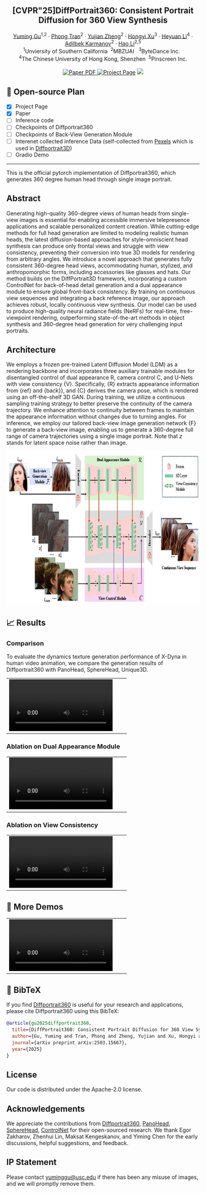 <p align="center">

  <h2 align="center">[CVPR"25]DiffPortrait360: Consistent Portrait Diffusion for 360 View Synthesis</h2>
  <p align="center">
      <a href="https://freedomgu.github.io/">Yuming Gu</a><sup>1,2</sup>
      ·
      <a href="https://p0lyfish.github.io/portfolio/">Phong Tran</a><sup>2</sup>
    ·  
      <a href="https://paulyzheng.github.io/about/">Yujian Zheng</a><sup>2</sup>
    ·  
      <a href="https://hongyixu37.github.io/homepage/">Hongyi Xu</a><sup>3</sup>
    ·  
      <a href="https://lhyfst.github.io/">Heyuan Li</a><sup>4</sup>
    ·  
      <a href="https://www.linkedin.com/in/adilbek-karmanov?originalSubdomain=ae">Adilbek Karmanov</a><sup>2</sup>
    ·  
      <a href="https://zhangchenxu528.github.io/">Hao Li</a><sup>2,5</sup>
    <br>
    <sup>1</sup>Unviersity of Southern California &nbsp;<sup>2</sup>MBZUAI &nbsp; <sup>3</sup>ByteDance Inc. &nbsp; 
    <br>
    <sup>4</sup>The Chinese University of Hong Kong, Shenzhen&nbsp; <sup>5</sup>Pinscreen Inc.
    <br>
    </br>
        <a href="https://arxiv.org/abs/2503.15667">
        <img src='https://img.shields.io/badge/arXiv-diffportrait360-green' alt='Paper PDF'>
        </a>
        <a href='https://freedomgu.github.io/DiffPortrait360/'>
        <img src='https://img.shields.io/badge/Project_Page-diffportrait360-blue' alt='Project Page'></a>
        <a href='https://huggingface.co/gym890/diffportrait360'>
        <img src='https://img.shields.io/badge/%F0%9F%A4%97%20HuggingFace-Model-yellow'></a>
     </br>
</p>

## 📑 Open-source Plan
- [x] Project Page
- [x] Paper
- [ ] Inference code
- [ ] Checkpoints of Diffportrait360
- [ ] Checkpoints of Back-View Generation Module
- [ ] Interenet collected inference Data (self-collected from [Pexels](https://www.pexels.com/) which is used in [Diffportrait3D](https://github.com/FreedomGu/DiffPortrait3D))
- [ ] Gradio Demo

-----

This is the official pytorch implementation of Diffportrait360, which generates 360 degree human head through single image portrait.

## **Abstract**
Generating high-quality 360-degree views of human heads from single-view images is essential for enabling accessible immersive telepresence applications and scalable personalized content creation.
While cutting-edge methods for full head generation are limited to modeling realistic human heads, the latest diffusion-based approaches for style-omniscient head synthesis can produce only frontal views and struggle with view consistency, preventing their conversion into true 3D models for rendering from arbitrary angles.
We introduce a novel approach that generates fully consistent 360-degree head views, accommodating human, stylized, and anthropomorphic forms, including accessories like glasses and hats. Our method builds on the DiffPortrait3D framework, incorporating a custom ControlNet for back-of-head detail generation and a dual appearance module to ensure global front-back consistency. By training on continuous view sequences and integrating a back reference image, our approach achieves robust, locally continuous view synthesis. Our model can be used to produce high-quality neural radiance fields (NeRFs) for real-time, free-viewpoint rendering, outperforming state-of-the-art methods in object synthesis and 360-degree head generation for very challenging input portraits.

## **Architecture**

We employs a frozen pre-trained Latent Diffusion Model (LDM) as a rendering backbone and incorporates three auxiliary trainable modules for disentangled control of dual appearance R, camera control C, and U-Nets with view consistency {V}. Specifically, {R} extracts appearance information from {ref} and {back}}, and {C} derives the camera pose, which is rendered using an off-the-shelf 3D GAN. During training, we utilize a continuous sampling training strategy to better preserve the continuity of the camera trajectory. We enhance attention to continuity between frames to maintain the appearance information without changes due to turning angles. For inference, we employ our tailored back-view image generation network {F} to generate a back-view image, enabling us to generate a 360-degree full range of camera trajectories using a single image portrait. Note that $z$ stands for latent space noise rather than image. 

<p align="center">
  <img src="./assets/pipeline.png"  height=400>
</p>



## 📈 Results
### Comparison
To evaluate the dynamics texture generation performance of X-Dyna in human video animation, we compare the generation results of Diffportrait360 with PanoHead, SphereHead, Unique3D.
<table class="center">
<td><video src="./assets/Comparsion1.mp4" width="90%"></td>
</table>





### Ablation on Dual Appearance Module
<table align="center">
<td><video src="./assets/dual.mp4" width="90%"></td>
</table>


### Ablation on View Consistency

<table align="center">
<td><video src="./assets/Ablation_seq.mp4" width="90%"></td>
</table>


## 🎥 More Demos

<table align="center">
<td><video src="./assets/Teaser_video.mp4" width="90%"></td>
</table>





## 🔗 BibTeX
If you find [Diffportrait360](https://arxiv.org/abs/2501.10021) is useful for your research and applications, please cite Diffportrait360 using this BibTeX:

```BibTeX
@article{gu2025diffportrait360,
  title={DiffPortrait360: Consistent Portrait Diffusion for 360 View Synthesis},
  author={Gu, Yuming and Tran, Phong and Zheng, Yujian and Xu, Hongyi and Li, Heyuan and Karmanov, Adilbek and Li, Hao},
  journal={arXiv preprint arXiv:2503.15667},
  year={2025}
}
```


## License

Our code is distributed under the Apache-2.0 license.


## Acknowledgements

We appreciate the contributions from [Diffportrait360](https://github.com/guoyww/AnimateDiff), [PanoHead](https://github.com/Boese0601/MagicDance), [SphereHead](https://github.com/tencent/MimicMotion), [ControlNet](https://arxiv.org/abs/2302.05543) for their open-sourced research. We thank Egor Zakharov, Zhenhui Lin, Maksat Kengeskanov, and Yiming Chen for the early discussions, helpful suggestions, and feedback.



## IP Statement
Please contact yuminggu@usc.edu if there has been any misuse of images, and we will promptly remove them.

